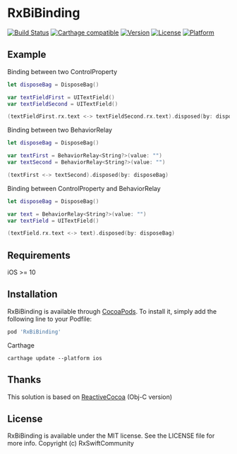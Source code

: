 # RxBiBinding

[![Build Status](https://travis-ci.org/RxSwiftCommunity/RxBiBinding.svg?branch=master)](https://travis-ci.org/RxSwiftCommunity/RxBiBinding)
[![Carthage compatible](https://img.shields.io/badge/Carthage-compatible-4BC51D.svg?style=flat)](https://github.com/Carthage/Carthage)
[![Version](https://img.shields.io/cocoapods/v/RxBiBinding.svg?style=flat)](https://cocoapods.org/pods/RxBiBinding)
[![License](https://img.shields.io/cocoapods/l/RxBiBinding.svg?style=flat)](https://cocoapods.org/pods/RxBiBinding)
[![Platform](https://img.shields.io/cocoapods/p/RxBiBinding.svg?style=flat)](https://cocoapods.org/pods/RxBiBinding)

## Example

Binding between two ControlProperty
```swift
let disposeBag = DisposeBag()

var textFieldFirst = UITextField()
var textFieldSecond = UITextField()

(textFieldFirst.rx.text <-> textFieldSecond.rx.text).disposed(by: disposeBag)
```

Binding between two BehaviorRelay
```swift
let disposeBag = DisposeBag()

var textFirst = BehaviorRelay<String?>(value: "")
var textSecond = BehaviorRelay<String?>(value: "")

(textFirst <-> textSecond).disposed(by: disposeBag)
```

Binding between ControlProperty and BehaviorRelay
```swift
let disposeBag = DisposeBag()

var text = BehaviorRelay<String?>(value: "")
var textField = UITextField()

(textField.rx.text <-> text).disposed(by: disposeBag)
```

## Requirements

iOS >= 10

## Installation

RxBiBinding is available through [CocoaPods](https://cocoapods.org). To install
it, simply add the following line to your Podfile:

```ruby
pod 'RxBiBinding'
```

Carthage
```
carthage update --platform ios
```

## Thanks

This solution is based on [ReactiveCocoa](https://github.com/ReactiveCocoa/ReactiveCocoa) (Obj-C version)

## License

RxBiBinding is available under the MIT license. See the LICENSE file for more info.
Copyright (c) RxSwiftCommunity
